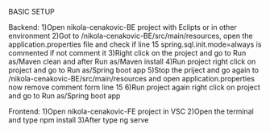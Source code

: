 BASIC SETUP

Backend:
1)Open nikola-cenakovic-BE project with Eclipts or in other environment
2)Got to /nikola-cenakovic-BE/src/main/resources, open the application.properties file and check if line 
15 spring.sql.init.mode=always is commented if not comment it
3)Right click on the project and go to Run as/Maven clean and after Run as/Maven install
4)Run project right click on project and go to Run as/Spring boot app
5)Stop the priject and go again to /nikola-cenakovic-BE/src/main/resources and open application.properties
now remove comment form line 15
6)Run project again right click on project and go to Run as/Spring boot app

Frontend:
1)Open nikola-cenakovic-FE project in VSC
2)Open the terminal and type npm install
3)After type ng serve